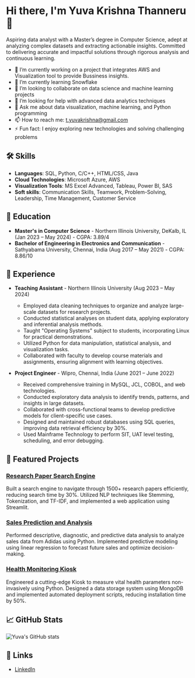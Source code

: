 # Hi there, I'm Yuva Krishna Thanneru 👋

Aspiring data analyst with a Master’s degree in Computer Science, adept at analyzing complex datasets and extracting actionable insights. Committed to delivering accurate and impactful solutions through rigorous analysis and continuous learning.

- 🔭 I’m currently working on a project that integrates AWS and Visualization tool to provide Bussiness insights.
- 🌱 I’m currently learning Snowflake
- 👯 I’m looking to collaborate on data science and machine learning projects
- 🤔 I’m looking for help with advanced data analytics techniques
- 💬 Ask me about data visualization, machine learning, and Python programming
- 📫 How to reach me: t.yuvakrishna@gmail.com
- ⚡ Fun fact: I enjoy exploring new technologies and solving challenging problems

## 🛠️ Skills

- **Languages**: SQL, Python, C/C++, HTML/CSS, Java
- **Cloud Technologies**: Microsoft Azure, AWS
- **Visualization Tools**: MS Excel Advanced, Tableau, Power BI, SAS
- **Soft skills**: Communication Skills, Teamwork, Problem-Solving, Leadership, Time Management, Customer Service

## 🏫 Education

- **Master's in Computer Science** - Northern Illinois University, DeKalb, IL (Jan 2023 – May 2024) - CGPA: 3.89/4
- **Bachelor of Engineering in Electronics and Communication** - Sathyabama University, Chennai, India (Aug 2017 – May 2021) - CGPA: 8.86/10

## 💼 Experience

- **Teaching Assistant** - Northern Illinois University (Aug 2023 – May 2024)
  - Employed data cleaning techniques to organize and analyze large-scale datasets for research projects.
  - Conducted statistical analyses on student data, applying exploratory and inferential analysis methods.
  - Taught "Operating Systems" subject to students, incorporating Linux for practical demonstrations.
  - Utilized Python for data manipulation, statistical analysis, and visualization tasks.
  - Collaborated with faculty to develop course materials and assignments, ensuring alignment with learning objectives.

- **Project Engineer** - Wipro, Chennai, India (June 2021 – June 2022)
  - Received comprehensive training in MySQL, JCL, COBOL, and web technologies.
  - Conducted exploratory data analysis to identify trends, patterns, and insights in large datasets.
  - Collaborated with cross-functional teams to develop predictive models for client-specific use cases.
  - Designed and maintained robust databases using SQL queries, improving data retrieval efficiency by 30%.
  - Used Mainframe Technology to perform SIT, UAT level testing, scheduling, and error debugging.

## 📂 Featured Projects

### [Research Paper Search Engine](https://github.com/yourusername/research-paper-search-engine)
Built a search engine to navigate through 1500+ research papers efficiently, reducing search time by 30%. Utilized NLP techniques like Stemming, Tokenization, and TF-IDF, and implemented a web application using Streamlit.

### [Sales Prediction and Analysis](https://github.com/yourusername/sales-prediction-analysis)
Performed descriptive, diagnostic, and predictive data analysis to analyze sales data from Adidas using Python. Implemented predictive modeling using linear regression to forecast future sales and optimize decision-making.

### [Health Monitoring Kiosk](https://github.com/yourusername/health-monitoring-kiosk)
Engineered a cutting-edge Kiosk to measure vital health parameters non-invasively using Python. Designed a data storage system using MongoDB and implemented automated deployment scripts, reducing installation time by 50%.

## 📈 GitHub Stats
![Yuva's GitHub stats](https://github-readme-stats.vercel.app/api?username=yourusername&show_icons=true&hide_border=true)

## 🔗 Links
- [LinkedIn](https://www.linkedin.com/in/yuva-krishna-thanneru)

